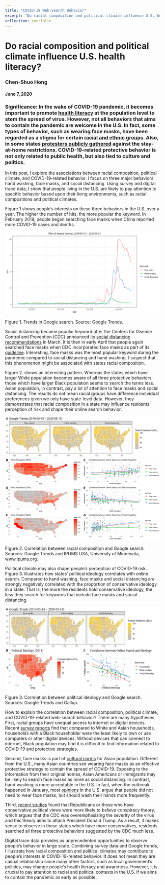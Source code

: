 ```yaml
---
title: "COVID-19 Web-Search Behavior"
excerpt: "Do racial composition and political climate influence U.S. health literacy?<br/><img src='/images/plot_ideology.png' /// width="60%" height="60%">"
collection: portfolio
---
```


# Do racial composition and political climate influence U.S. health literacy?
### Chen-Shuo Hong
#### June 7, 2020

### Significance: In the wake of COVID-19 pandemic, it becomes important to promote [health literacy](https://www.nature.com/articles/s41562-020-0884-z) at the population level to stem the spread of virus. However, not all behaviors that aims to contain the pandemic are welcome in the U.S. In fact, some types of behavior, such as wearing face masks, have been regarded as a stigma for certain [racial and ethnic groups](https://www.nytimes.com/2020/04/14/us/coronavirus-masks-racism-african-americans.html). Also, in some states [protesters publicly gathered](https://www.nytimes.com/2020/05/13/business/media/lockdown-protests-reporters.html) against the stay-at-home restrictions. COVID-19-related protective behavior is not only related to public health, but also tied to culture and politics.


In this post, I explore the associations between racial composition, political climate, and COVID-19-related behavior. I focus on three major behaviors: hand washing, face masks, and social distancing. Using survey and digital trace data, I show that people living in the U.S. are likely to pay attention to specific behavior based upon their living environments, such as racial compositions and political climates.

Figure 1 shows people’s interests on these three behaviors in the U.S. over a year. The higher the number of hits, the more popular the keyword. In February 2019, people began searching face masks when China reported more COVID-19 cases and deaths. 

<img src='/images/plot_behavior.png'>

Figure 1. Trends in Google search. Source: Google Trends.

Social distancing became popular keyword after the Centers for Disease Control and Prevention (CDC) announced its [social distancing recommendations](https://www.nytimes.com/2020/03/16/smarter-living/coronavirus-social-distancing.html) in March. It is then in early April that people again searched face masks when CDC incorporated face masks as part of its [guideline](https://www.cdc.gov/coronavirus/2019-ncov/prevent-getting-sick/diy-cloth-face-coverings.html). Interesting, face masks was the most popular keyword during the pandemic compared to social distancing and hand washing. I suspect that this phenomenon might be associated with states racial composition.

Figure 2. shows an interesting pattern. Whereas the states which have larger White population becomes aware of all three protective behaviors, those which have larger Black population seems to search the terms less.  Asian population, in contrast, pay a lot of attention to face masks and social distancing. The results do not mean racial groups have difference individual preferences given we only have state-level data. However, they demonstrates that racial composition in a state may influence residents’ perception of risk and shape their online search behavior.

<img src='/images/plot_behavior_a.png'>
<img src='/images/plot_race.png'>

Figure 2. Correlation between racial composition and Google search. Sources: Google Trends and IPUMS USA, University of Minnesota, www.ipums.org.

Political climate may also shape people’s perception of COVID-19 risk. Figure 3. illustrates how states’ political ideology correlates with online search. Compared to hand washing, face masks and social distancing are strongly negatively correlated with the proportion of conservative ideology in a state. That is, the more the residents hold conservative ideology, the less they search for keywords that include face masks and social distancing.

<img src='/images/plot_ideology.png'>

Figure 3. Correlation between political ideology and Google search. Sources: Google Trends and Gallup.

How to explain the correlation between racial composition, political climate, and COVID-19-related web-search behavior? There are many hypotheses. First, racial groups have unequal access to internet or digital devices. Recent [survey reports](https://www.census.gov/library/publications/2018/acs/acs-39.html) find that compared to White and Asian households, households with a Black householder were the least likely to own or use computers or other digital devices. Without devices that can connect to internet,  Black population may find it is difficult to find information related to COVID-19 and protective strategies.

Second, face masks is part of [cultural norms](https://www.nytimes.com/2020/04/03/us/politics/coronavirus-white-house-face-masks.html?searchResultPosition=1) for Asian population. Different from the U.S., many Asian countries see wearing face masks as an effective protective strategy to contain the spread of COVID-19. Exposing to the information from their original homes, Asian Americans or immigrants may be likely to search face masks as more as social distancing. In contrast, hand washing is more acceptable in the U.S. In fact, when the outbreak happened in January, most [opinions](https://www.nytimes.com/2020/01/28/opinion/coronavirus-prevention-tips.html) in the U.S. argue that people did not need to wear face masks, but should wash their hands more frequently.  

Third, [recent studies](https://misinforeview.hks.harvard.edu/article/the-relation-between-media-consumption-and-misinformation-at-the-outset-of-the-sars-cov-2-pandemic-in-the-us/) found that Republicans or those who have conservative political views were more likely to believe conspiracy theory, which argues that the CDC was overemphasizing the severity of the virus and this theory aims to attach President Donald Trump. As a result, it makes sense to observe in those states which have more conservatives, residents searched all three protective behaviors suggested by the CDC much less.

Digital trace data provides us unprecedented opportunities to observe people’s behavior in large scale. Combining survey data and Google trends, I illustrate how racial composition and political climates may contribute to people’s interests in COVID-19-related behavior. It does not mean they are casual relationship since many other factors, such as local government’s policies, may change people’s health literacy and awareness. However, it is crucial to pay attention to racial and political contexts in the U.S. if we aims to contain the pandemic as early as possible.
